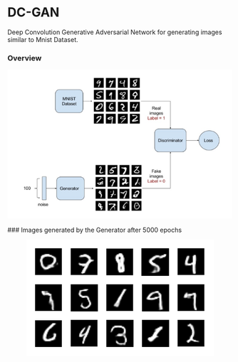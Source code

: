 # DC-GAN
Deep Convolution Generative Adversarial Network for generating images similar to Mnist Dataset.
### Overview
<p align='center'>
  <img src='./output/gan.jpeg'>
</p>
### Images generated by the Generator after 5000 epochs  
<p align='center'>
  <img src='./output/example.png'>
</p>
